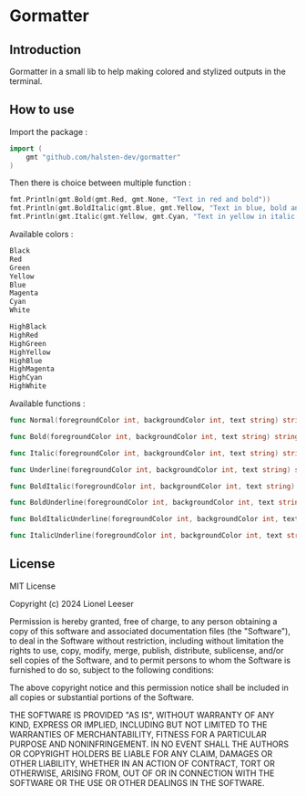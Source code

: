 # Gormatter

## Introduction
Gormatter in a small lib to help making colored and stylized outputs in the terminal.

## How to use
Import the package :

```go
import (
	gmt "github.com/halsten-dev/gormatter"
)
```

Then there is choice between multiple function :

```go
fmt.Println(gmt.Bold(gmt.Red, gmt.None, "Text in red and bold"))
fmt.Println(gmt.BoldItalic(gmt.Blue, gmt.Yellow, "Text in blue, bold and italic with yellow background"))
fmt.Println(gmt.Italic(gmt.Yellow, gmt.Cyan, "Text in yellow in italic with cyan background"))
```

Available colors :

```go
Black
Red
Green
Yellow
Blue
Magenta
Cyan
White

HighBlack
HighRed
HighGreen
HighYellow
HighBlue
HighMagenta
HighCyan
HighWhite
```

Available functions :

```go
func Normal(foregroundColor int, backgroundColor int, text string) string

func Bold(foregroundColor int, backgroundColor int, text string) string

func Italic(foregroundColor int, backgroundColor int, text string) string

func Underline(foregroundColor int, backgroundColor int, text string) string

func BoldItalic(foregroundColor int, backgroundColor int, text string) string

func BoldUnderline(foregroundColor int, backgroundColor int, text string) string

func BoldItalicUnderline(foregroundColor int, backgroundColor int, text string) string

func ItalicUnderline(foregroundColor int, backgroundColor int, text string) string
```

## License
MIT License

Copyright (c) 2024 Lionel Leeser

Permission is hereby granted, free of charge, to any person obtaining a copy
of this software and associated documentation files (the "Software"), to deal
in the Software without restriction, including without limitation the rights
to use, copy, modify, merge, publish, distribute, sublicense, and/or sell
copies of the Software, and to permit persons to whom the Software is
furnished to do so, subject to the following conditions:

The above copyright notice and this permission notice shall be included in all
copies or substantial portions of the Software.

THE SOFTWARE IS PROVIDED "AS IS", WITHOUT WARRANTY OF ANY KIND, EXPRESS OR
IMPLIED, INCLUDING BUT NOT LIMITED TO THE WARRANTIES OF MERCHANTABILITY,
FITNESS FOR A PARTICULAR PURPOSE AND NONINFRINGEMENT. IN NO EVENT SHALL THE
AUTHORS OR COPYRIGHT HOLDERS BE LIABLE FOR ANY CLAIM, DAMAGES OR OTHER
LIABILITY, WHETHER IN AN ACTION OF CONTRACT, TORT OR OTHERWISE, ARISING FROM,
OUT OF OR IN CONNECTION WITH THE SOFTWARE OR THE USE OR OTHER DEALINGS IN THE
SOFTWARE.

